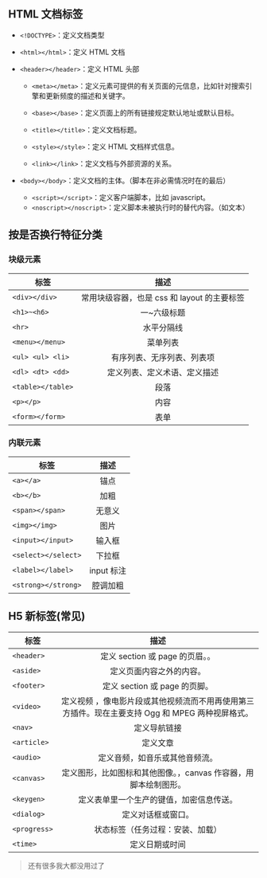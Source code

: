 ## HTML 文档标签

- `<!DOCTYPE>`：定义文档类型
- `<html></html>`：定义 HTML 文档
- `<header></header>`：定义 HTML 头部

  - `<meta></meta>`：定义元素可提供的有关页面的元信息，比如针对搜索引擎和更新频度的描述和关键字。
  - `<base></base>`：定义页面上的所有链接规定默认地址或默认目标。
  - `<title></title>`：定义文档标题。
  - `<style></style>`：定义 HTML 文档样式信息。

  - `<link></link>`：定义文档与外部资源的关系。

- `<body></body>`：定义文档的主体。（脚本在非必需情况时在<body>的最后）
  - `<script></script>`：定义客户端脚本，比如 javascript。
  - `<noscript></noscript>`：定义脚本未被执行时的替代内容。（如文本）

## 按是否换行特征分类

### 块级元素

| 标签              |                    描述                     |
| ----------------- | :-----------------------------------------: |
| `<div></div>`     | 常用块级容器，也是 css 和 layout 的主要标签 |
| `<h1>~<h6>`       |                 一~六级标题                 |
| `<hr>`            |                 水平分隔线                  |
| `<menu></menu>`   |                  菜单列表                   |
| `<ul> <ul> <li>`  |         有序列表、无序列表、列表项          |
| `<dl> <dt> <dd>`  |        定义列表、定义术语、定义描述         |
| `<table></table>` |                    段落                     |
| `<p></p>`         |                    内容                     |
| `<form></form>`   |                    表单                     |

### 内联元素

| 标签                |    描述    |
| ------------------- | :--------: |
| `<a></a>`           |    锚点    |
| `<b></b>`           |    加粗    |
| `<span></span>`     |   无意义   |
| `<img></img>`       |    图片    |
| `<input></input>`   |   输入框   |
| `<select></select>` |   下拉框   |
| `<label></label>`   | input 标注 |
| `<strong></strong>` |  腔调加粗  |

## H5 新标签(常见)

| 标签         |                                               描述                                               |
| ------------ | :----------------------------------------------------------------------------------------------: |
| `<header>`   |                                 定义 section 或 page 的页眉。。                                  |
| `<aside>`    |                                     定义页面内容之外的内容。                                     |
| `<footer>`   |                                  定义 section 或 page 的页脚。                                   |
| `<video>`    | 定义视频 ，像电影片段或其他视频流而不用再使用第三方插件。现在主要支持 Ogg 和 MPEG 两种视屏格式。 |
| `<nav>`      |                                           定义导航链接                                           |
| `<article>`  |                                             定义文章                                             |
| `<audio>`    |                                  定义音频，如音乐或其他音频流。                                  |
| `<canvas>`   |                 定义图形，比如图标和其他图像。，canvas 作容器，用脚本绘制图形。                  |
| `<keygen>`   |                             定义表单里一个生产的键值，加密信息传送。                             |
| `<dialog>`   |                                        定义对话框或窗口。                                        |
| `<progress>` |                                 状态标签（任务过程：安装、加载）                                 |
| `<time>`     |                                          定义日期或时间                                          |

> 还有很多我大都没用过了
